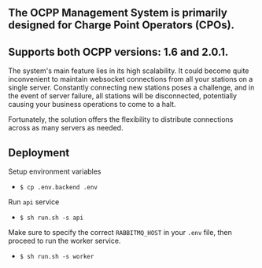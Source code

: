 The OCPP Management System is primarily designed for Charge Point Operators (CPOs).
----------
Supports both OCPP versions: 1.6 and 2.0.1.
----------

The system's main feature lies in its high scalability. It could become quite inconvenient to maintain websocket
connections from all your stations on a single server. Constantly connecting new stations poses a challenge,
and in the event of server failure, all stations will be disconnected,
potentially causing your business operations to come to a halt.

Fortunately, the solution offers the flexibility to distribute connections across as many servers as needed.

Deployment
----------

Setup environment variables

- ```$ cp .env.backend .env```

Run `api` service

- ```$ sh run.sh -s api```

Make sure to specify the correct `RABBITMQ_HOST` in your `.env` file, then proceed to run the worker service.

- ```$ sh run.sh -s worker```



